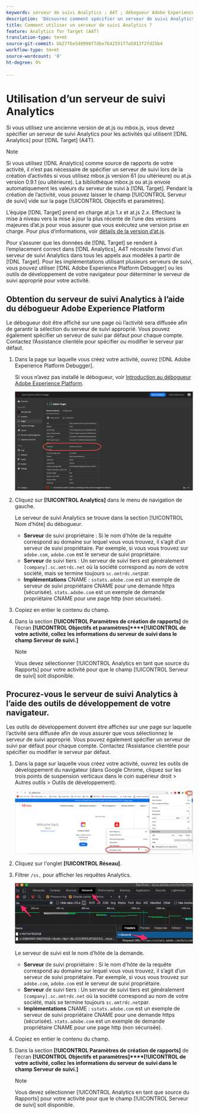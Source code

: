 ```yaml
---
keywords: serveur de suivi Analytics ; A4T ; débogueur Adobe Experience Cloud ; débogueur Adobe Experience Platform ; source de rapports ; outils de développement
description: 'Découvrez comment spécifier un serveur de suivi Analytics pour les activités qui utilisent Analytics pour la Cible (A4T) si vous utilisez une ancienne version de at.js ou mbox.js. '
title: Comment utiliser un serveur de suivi Analytics ?
feature: Analytics for Target (A4T)
translation-type: tm+mt
source-git-commit: bb27f6e540998f7dbe7642551f7a5013f2fd25b4
workflow-type: tm+mt
source-wordcount: '0'
ht-degree: 0%

---
```



# Utilisation d’un serveur de suivi Analytics

Si vous utilisez une ancienne version de at.js ou mbox.js, vous devez spécifier un serveur de suivi Analytics pour les activités qui utilisent [!DNL Analytics] pour [!DNL Target] (A4T).

>[!NOTE]
>
>Si vous utilisez [!DNL Analytics] comme source de rapports de votre activité, il n’est pas nécessaire de spécifier un serveur de suivi lors de la création d’activités si vous utilisez mbox.js version 61 (ou ultérieure) ou at.js version 0.9.1 (ou ultérieure). La bibliothèque mbox.js ou at.js envoie automatiquement les valeurs du serveur de suivi à [!DNL Target]. Pendant la création de l’activité, vous pouvez laisser le champ [!UICONTROL Serveur de suivi] vide sur la page [!UICONTROL Objectifs et paramètres].
>
>L’équipe [!DNL Target] prend en charge at.js 1.*x* et at.js 2.*x*. Effectuez la mise à niveau vers la mise à jour la plus récente de l’une des versions majeures d’at.js pour vous assurer que vous exécutez une version prise en charge. Pour plus d’informations, voir [détails de la version d’at.js](/help/c-implementing-target/c-implementing-target-for-client-side-web/target-atjs-versions.md).

Pour s’assurer que les données de [!DNL Target] se rendent à l’emplacement correct dans [!DNL Analytics], A4T nécessite l’envoi d’un serveur de suivi Analytics dans tous les appels aux modèles à partir de [!DNL Target]. Pour les implémentations utilisant plusieurs serveurs de suivi, vous pouvez utiliser [!DNL Adobe Experience Platform Debugger] ou les outils de développement de votre navigateur pour déterminer le serveur de suivi approprié pour votre activité.

## Obtention du serveur de suivi Analytics à l’aide du débogueur Adobe Experience Platform

Le débogueur doit être affiché sur une page où l’activité sera diffusée afin de garantir la sélection du serveur de suivi approprié. Vous pouvez également spécifier un serveur de suivi par défaut pour chaque compte. Contactez l’Assistance clientèle pour spécifier ou modifier le serveur par défaut.

1. Dans la page sur laquelle vous créez votre activité, ouvrez [!DNL Adobe Experience Platform Debugger].

   Si vous n’avez pas installé le débogueur, voir [Introduction au débogueur Adobe Experience Platform](https://experienceleague.adobe.com/docs/platform-learn/tutorials/data-ingestion/web-sdk/introduction-to-the-experience-platform-debugger.html).

   ![](assets/Screen_DebuggerTrackServ.png)

1. Cliquez sur **[!UICONTROL Analytics]** dans le menu de navigation de gauche.

   Le serveur de suivi Analytics se trouve dans la section [!UICONTROL Nom d’hôte] du débogueur.

   * **Serveur** de suivi propriétaire : Si le nom d’hôte de la requête correspond au domaine sur lequel vous vous trouvez, il s’agit d’un serveur de suivi propriétaire. Par exemple, si vous vous trouvez sur `adobe.com`, `adobe.com` est le serveur de suivi propriétaire.
   * **Serveur** de suivi tiers : Un serveur de suivi tiers est généralement  `[company].sc.omtrdc.net` où la société correspond au nom de votre société, mais se termine toujours  `sc.omtrdc.net`par.
   * **Implémentations** CNAME :  `sstats.adobe.com` est un exemple de serveur de suivi propriétaire CNAME pour une demande https (sécurisée). `stats.adobe.com` est un exemple de demande propriétaire CNAME pour une page http (non sécurisée).

1. Copiez en entier le contenu du champ.

1. Dans la section **[!UICONTROL Paramètres de création de rapports]** de l’écran **[!UICONTROL Objectifs et paramètres]****[!UICONTROL de votre activité, collez les informations du serveur de suivi dans le champ Serveur de suivi.]**

   >[!NOTE]
   >
   >Vous devez sélectionner [!UICONTROL Analytics en tant que source du Rapports] pour votre activité pour que le champ [!UICONTROL Serveur de suivi] soit disponible.

## Procurez-vous le serveur de suivi Analytics à l’aide des outils de développement de votre navigateur.

Les outils de développement doivent être affichés sur une page sur laquelle l’activité sera diffusée afin de vous assurer que vous sélectionnez le serveur de suivi approprié. Vous pouvez également spécifier un serveur de suivi par défaut pour chaque compte. Contactez l’Assistance clientèle pour spécifier ou modifier le serveur par défaut.

1. Dans la page sur laquelle vous créez votre activité, ouvrez les outils de développement du navigateur (dans Google Chrome, cliquez sur les trois points de suspension verticaux dans le coin supérieur droit > Autres outils > Outils de développement).

   ![Outils de développement Chrome](/help/c-integrating-target-with-mac/a4t/assets/chrome-dev-tools.png)

1. Cliquez sur l&#39;onglet **[!UICONTROL Réseau]**.

1. Filtrer `/ss,` pour afficher les requêtes Analytics.

   ![Outils de développement Chrome avec recherche /ss](/help/c-integrating-target-with-mac/a4t/assets/chrome-search.png)

   Le serveur de suivi est le nom d’hôte de la demande.

   * **Serveur** de suivi propriétaire : Si le nom d’hôte de la requête correspond au domaine sur lequel vous vous trouvez, il s’agit d’un serveur de suivi propriétaire. Par exemple, si vous vous trouvez sur `adobe.com`, `adobe.com` est le serveur de suivi propriétaire.
   * **Serveur** de suivi tiers : Un serveur de suivi tiers est généralement  `[company].sc.omtrdc.net` où la société correspond au nom de votre société, mais se termine toujours  `sc.omtrdc.net`par.
   * **Implémentations** CNAME :  `sstats.adobe.com` est un exemple de serveur de suivi propriétaire CNAME pour une demande https (sécurisée). `stats.adobe.com` est un exemple de demande propriétaire CNAME pour une page http (non sécurisée).

1. Copiez en entier le contenu du champ.

1. Dans la section **[!UICONTROL Paramètres de création de rapports]** de l’écran **[!UICONTROL Objectifs et paramètres]****[!UICONTROL de votre activité, collez les informations du serveur de suivi dans le champ Serveur de suivi.]**

   >[!NOTE]
   >
   >Vous devez sélectionner [!UICONTROL Analytics en tant que source du Rapports] pour votre activité pour que le champ [!UICONTROL Serveur de suivi] soit disponible.

